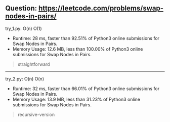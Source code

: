Question: https://leetcode.com/problems/swap-nodes-in-pairs/
---

try_1.py: O(n) O(1)

* Runtime: 28 ms, faster than 92.51% of Python3 online submissions for Swap Nodes in Pairs.
* Memory Usage: 12.6 MB, less than 100.00% of Python3 online submissions for Swap Nodes in Pairs.

> straightforward

---

try_2.py: O(n) O(n)
* Runtime: 32 ms, faster than 66.01% of Python3 online submissions for Swap Nodes in Pairs.
* Memory Usage: 13.9 MB, less than 31.23% of Python3 online submissions for Swap Nodes in Pairs.

> recursive-version
